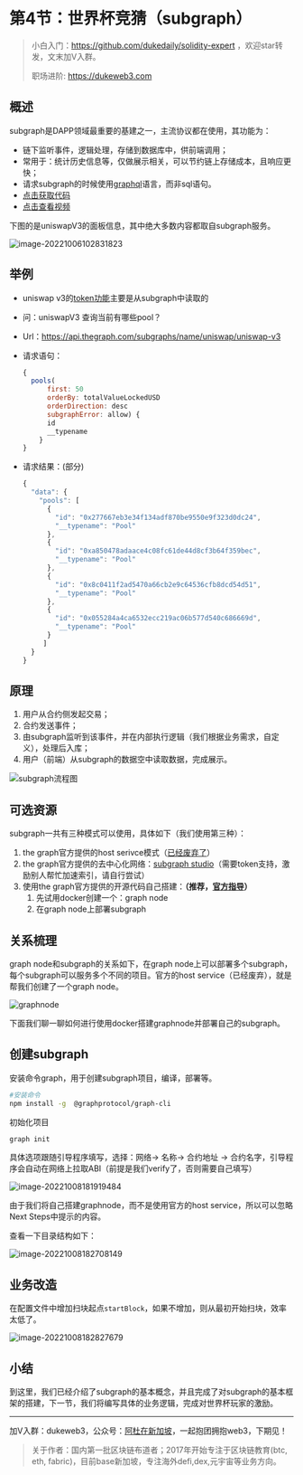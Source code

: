 # 第4节：世界杯竞猜（subgraph）

>  小白入门：https://github.com/dukedaily/solidity-expert ，欢迎star转发，文末加V入群。
>
>  职场进阶: https://dukeweb3.com

## 概述

subgraph是DAPP领域最重要的基建之一，主流协议都在使用，其功能为：

- 链下监听事件，逻辑处理，存储到数据库中，供前端调用；
- 常用于：统计历史信息等，仅做展示相关，可以节约链上存储成本，且响应更快；
- 请求subgraph的时候使用[graphql](https://thegraph.com/docs/en/querying/graphql-api/)语言，而非sql语句。
- [点击获取代码](https://github.com/dukedaily/subgraph-demo-dapp)
- [点击查看视频](https://dukeweb3.com/courses/enrolled/2187286)


下图的是uniswapV3的面板信息，其中绝大多数内容都取自subgraph服务。

![image-20221006102831823](assets/image-20221006102831823.png)



## 举例

- uniswap v3的[token功能](https://info.uniswap.org/#/tokens)主要是从subgraph中读取的

- 问：uniswapV3 查询当前有哪些pool？

- Url：https://api.thegraph.com/subgraphs/name/uniswap/uniswap-v3

- 请求语句：

  ```js
  {
    pools(
        first: 50 
        orderBy: totalValueLockedUSD 
        orderDirection: desc  
        subgraphError: allow) {    
        id    
        __typename  
      }
  }
  ```

- 请求结果：(部分)

  ```js
  {
    "data": {
      "pools": [
        {
          "id": "0x277667eb3e34f134adf870be9550e9f323d0dc24",
          "__typename": "Pool"
        },
        {
          "id": "0xa850478adaace4c08fc61de44d8cf3b64f359bec",
          "__typename": "Pool"
        },
        {
          "id": "0x8c0411f2ad5470a66cb2e9c64536cfb8dcd54d51",
          "__typename": "Pool"
        },
        {
          "id": "0x055284a4ca6532ecc219ac06b577d540c686669d",
          "__typename": "Pool"
        }
       ]
    }
  }
  ```



## 原理

1. 用户从合约侧发起交易；
2. 合约发送事件；
3. 由subgraph监听到该事件，并在内部执行逻辑（我们根据业务需求，自定义），处理后入库；
4. 用户（前端）从subgraph的数据空中读取数据，完成展示。

![subgraph流程图](assets/subgraph流程图.jpg)



## 可选资源

subgraph一共有三种模式可以使用，具体如下（我们使用第三种）：

1. the graph官方提供的host serivce模式（[已经废弃了](https://thegraph.com/blog/sunsetting-hosted-service/)）
2. the graph官方提供的去中心化网络：[subgraph studio](https://thegraph.com/docs/en/deploying/subgraph-studio/)（需要token支持，激励别人帮忙加速索引，请自行尝试）
3. 使用the graph官方提供的开源代码自己搭建：**（推荐，[官方指导](https://thegraph.academy/developers/local-development/)）**
   1. 先试用docker创建一个：graph node
   2. 在graph node上部署subgraph



## 关系梳理

graph node和subgraph的关系如下，在graph node上可以部署多个subgraph，每个subgraph可以服务多个不同的项目。官方的host service（已经废弃），就是帮我们创建了一个graph node。

![graphnode](assets/graphnode.jpg)

下面我们聊一聊如何进行使用docker搭建graphnode并部署自己的subgraph。



## 创建subgraph

安装命令graph，用于创建subgraph项目，编译，部署等。

```sh
#安装命令
npm install -g  @graphprotocol/graph-cli
```

初始化项目

```sh
graph init
```

具体选项跟随引导程序填写，选择：网络-> 名称-> 合约地址 -> 合约名字，引导程序会自动在网络上拉取ABI（前提是我们verify了，否则需要自己填写）

![image-20221008181919484](assets/image-20221008181919484.png)

由于我们将自己搭建graphnode，而不是使用官方的host service，所以可以忽略Next Steps中提示的内容。

查看一下目录结构如下：

![image-20221008182708149](assets/image-20221008182708149.png)

## 业务改造

在配置文件中增加扫块起点`startBlock`，如果不增加，则从最初开始扫块，效率太低了。

![image-20221008182827679](assets/image-20221008182827679.png)



## 小结

到这里，我们已经介绍了subgraph的基本概念，并且完成了对subgraph的基本框架的搭建，下一节，我们将编写具体的业务逻辑，完成对世界杯玩家的激励。



---

加V入群：dukeweb3，公众号：[阿杜在新加坡](https://mp.weixin.qq.com/s/kjBUa2JHCbOI_2UKmZxjJQ)，一起抱团拥抱web3，下期见！



> 关于作者：国内第一批区块链布道者；2017年开始专注于区块链教育(btc, eth, fabric)，目前base新加坡，专注海外defi,dex,元宇宙等业务方向。
